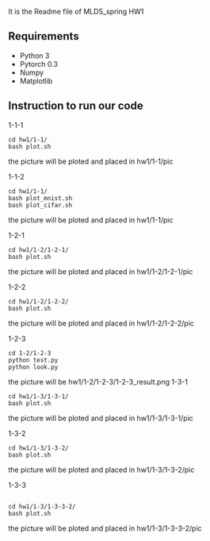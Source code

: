 It is the Readme file of MLDS_spring HW1 
## Requirements

- Python 3
- Pytorch 0.3
- Numpy
- Matplotlib

## Instruction to run our code

1-1-1
```
cd hw1/1-1/
bash plot.sh
```
the picture will be ploted and placed in  hw1/1-1/pic

1-1-2
```
cd hw1/1-1/
bash plot_mnist.sh
bash plot_cifar.sh
```
the picture will be ploted and placed in  hw1/1-1/pic

1-2-1
```
cd hw1/1-2/1-2-1/
bash plot.sh
```
the picture will be ploted and placed in  hw1/1-2/1-2-1/pic

1-2-2
```
cd hw1/1-2/1-2-2/
bash plot.sh
```
the picture will be ploted and placed in  hw1/1-2/1-2-2/pic


1-2-3
```
cd 1-2/1-2-3
python test.py
python look.py
```
the picture will be hw1/1-2/1-2-3/1-2-3_result.png
1-3-1
```
cd hw1/1-3/1-3-1/
bash plot.sh
```
the picture will be ploted and placed in  hw1/1-3/1-3-1/pic


1-3-2
```
cd hw1/1-3/1-3-2/
bash plot.sh
```
the picture will be ploted and placed in  hw1/1-3/1-3-2/pic


1-3-3
```

cd hw1/1-3/1-3-3-2/
bash plot.sh
```
the picture will be ploted and placed in  hw1/1-3/1-3-3-2/pic





